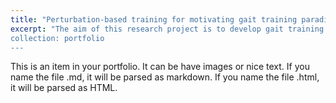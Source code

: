 ```yaml
---
title: "Perturbation-based training for motivating gait training paradigms in elderly people"
excerpt: "The aim of this research project is to develop gait training paradigms through the application of different types of perturbations while subjects are moving with an assistive walker. By analyzing variations in mobility and stability with changing perturbation regimes, it is envisioned that a mobile task-oriented training system can be created to reduce the rates of high-risk falls for elderly subjects. This project is an extension of the [Tethered Pelvic Assist Device (TPAD)](https://roar.me.columbia.edu/content/tpad), and is being conducted with the Columbia University [Robotics and Rehabilitation Laboratory](https://roar.me.columbia.edu/), in a multidisciplinary team of researchers ranging from robotics and medical backgrounds. The outcomes and results of this research project were published in Nature's Scientific Reports [here](https://www.nature.com/articles/s41598-023-46145-5/). 
collection: portfolio
---
```


This is an item in your portfolio. It can be have images or nice text. If you name the file .md, it will be parsed as markdown. If you name the file .html, it will be parsed as HTML. 
